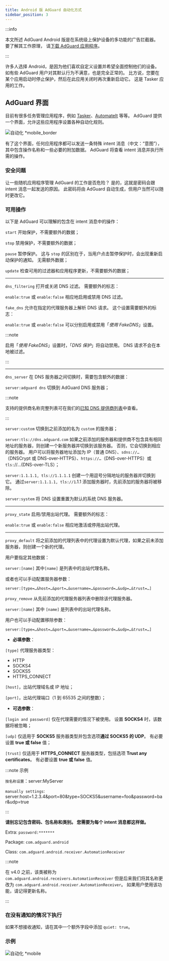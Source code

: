 ```yaml
---
title: Android 版 AdGuard 自动化方式
sidebar_position: 3
---
```


:::info

本文所述 AdGuard Android 版是在系统级上保护设备的多功能的广告拦截器。 要了解其工作原理， 请[下载 AdGuard 应用程序](https://agrd.io/download-kb-adblock)。

:::

许多人选择 Android，是因为他们喜欢自定义设置并希望全面控制他们的设备。 如有些 AdGuard 用户对其默认行为不满意，也是完全正常的。 比方说，您要在某个应用启动时停止保护，然后在此应用关闭时再次重新启动它。 这是 Tasker 应用的工作。

## AdGuard 界面

目前有很多任务管理应用程序，例如 [Tasker](https://play.google.com/store/apps/details?id=net.dinglisch.android.taskerm&noprocess)、[AutomateIt](https://play.google.com/store/apps/details?id=AutomateIt.mainPackage&noprocess) 等等。 AdGuard 提供一个界面，允许这些应用程序设置各种自动化规则。

![自动化 *mobile_border](https://cdn.adtidy.org/blog/new/mmwmfautomation.jpg)

有了这个界面，任何应用程序都可以发送一条特殊 intent 消息（中文：“意图”），其中包含操作名称和一些必要的附加数据。 AdGuard 将查看 intent 消息并执行所需的操作。

### 安全问题

让一些随机应用程序管理 AdGuard 的工作是否危险？ 是的，这就是密码会跟 intent 消息一起发送的原因。 此密码将由 AdGuard 自动生成，但用户当然可以随时更改它。

### 可用操作

以下是 AdGuard 可以理解的包含在 intent 消息中的操作：

`start` 开始保护，不需要额外的数据；

`stop` 禁用保护，不需要额外的数据；

`pause` 暂停保护。 这与 `stop` 的区别在于，当用户点击暂停保护时，会出现重新启动保护的通知。 无需额外数据；

`update` 检查可用的过滤器和应用程序更新，不需要额外的数据；

-----

`dns_filtering` 打开或关闭 DNS 过滤。 需要额外的标志：

`enable:true` 或 `enable:false` 相应地启用或禁用 DNS 过滤。

`fake_dns` 允许在指定的代理服务器上解析 DNS 请求。 这个设置需要额外的标志：

`enable:true` 或 `enable:false` 可以分别启用或禁用「*使用 FakeDNS*」设置。

:::note

启用「*使用 FakeDNS*」设置时，「*DNS 保护*」将自动禁用。 DNS 请求不会在本地被过滤。

:::

-----

`dns_server` 在 DNS 服务器之间切换时，需要包含额外的数据：

 `server:adguard dns` 切换到 AdGuard DNS 服务器；

:::note

支持的提供商名称完整列表可在我们的[已知 DNS 提供商列表](https://adguard-dns.io/kb/general/dns-providers/)中查看。

:::

 `server:custom` 切换到之前添加的名为 `custom` 的服务器；

 `server:tls://dns.adguard.com` 如果之前添加的服务器和提供商不包含具有相同地址的服务器，则创建一个新服务器并切换到该服务器。 否则，它会切换到相应的服务器。 用户可以将服务器地址添加为 IP（普通 DNS）、`sdns://…`（DNSCrypt 或 DNS-over-HTTPS）、`https://…`（DNS-over-HTTPS）或 `tls:`//...(DNS-over-TLS）；

 `server:1.1.1.1, tls://1.1.1.1` 创建一个用逗号分隔地址的服务器并切换到它。 通过`server:1.1.1.1, tls://1`.1.1 添加服务器时，先前添加的服务器将被移除。

 `server:system` 将 DNS 设置重置为默认的系统 DNS 服务器。

 -----

`proxy_state` 启用/禁用出站代理。 需要额外的标志：

`enable:true` 或 `enable:false` 相应地激活或停用出站代理。

-----

`proxy_default` 将之前添加的代理列表中的代理设置为默认代理，如果之前未添加服务器，则创建一个新的代理。

用户要指定其他数据：

`server:[name]` 其中`[name]` 是列表中的出站代理名称。

或者也可以手动配置服务器参数：

`server:[type=…&host=…&port=…&username=…&password=…&udp=…&trust=…]`

`proxy_remove` 从先前添加的代理服务器列表中删除该代理服务器。

`server:[name]` 其中 `[name]` 是列表中的出站代理名称。

用户也可以手动配置移除参数：

`server:[type=…&host=…&port=…&username=…&password=…&udp=…&trust=…]`

- **必填参数**：

`[type]` 代理服务器类型：

- HTTP
- SOCKS4
- SOCKS5
- HTTPS_CONNECT

`[host]`，出站代理域名或 IP 地址；

`[port]`，出站代理端口（1 到 65535 之间的整数）；

- **可选参数**：

 `[login and password]` 仅在代理需要的情况下被使用。 设置 **SOCKS4** 时，该数据将被忽略；

 `[udp]` 仅适用于 **SOCKS5** 服务器类型并包含选项**通过 SOCKS5 的 UDP**。 有必要设置 **true 或 false** 值；

 `[trust]` 仅适用于 **HTTPS_CONNECT** 服务器类型，包括选项 **Trust any certificates**。 有必要设置 **true 或 false** 值。

:::note 示例

`按名称设置`：server:MyServer

`manually settings`: server:host=1.2.3.4&port=80&type=SOCKS5&username=foo&password=bar&udp=true

:::

**请别忘记包含密码、包名称和类别。 您需要为每个 intent 消息都这样做。**

Extra: `password:*******`

Package: `com.adguard.android`

Class: `com.adguard.android.receiver.AutomationReceiver`

:::note

在 v4.0 之前，该类被称为 `com.adguard.android.receivers.AutomationReceiver` 但是后来我们将其名称更改为 `com.adguard.android.receiver.AutomationReceiver`。 如果用户使用该功能，请记得更新名称。

:::

### 在没有通知的情况下执行

如果不想接收通知，请在其中一个额外字段中添加 `quiet: true`。

### 示例

![自动化 *mobile](https://cdn.adtidy.org/content/kb/ad_blocker/android/solving_problems/tasker/automation2.png)
